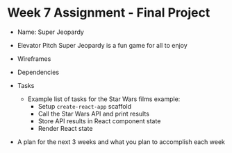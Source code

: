 # Week 7 Assignment - Final Project
* Name:  Super Jeopardy

* Elevator Pitch
Super Jeopardy is a fun game for all to enjoy

* Wireframes

* Dependencies

* Tasks
  * Example list of tasks for the Star Wars films example:
    * Setup `create-react-app` scaffold
    * Call the Star Wars API and print results
    * Store API results in React component state
    * Render React state

* A plan for the next 3 weeks and what you plan to accomplish each week